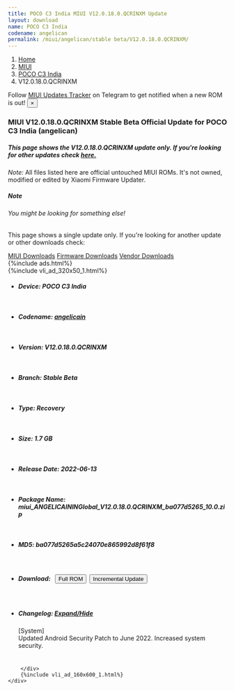 ```yaml
---
title: POCO C3 India MIUI V12.0.18.0.QCRINXM Update
layout: download
name: POCO C3 India
codename: angelican
permalink: /miui/angelican/stable beta/V12.0.18.0.QCRINXM/
---
```

<nav aria-label="breadcrumb">
    <ol class="breadcrumb">
        <li class="breadcrumb-item"><a href="/">Home</a></li>
        <li class="breadcrumb-item"><a href="/miui/">MIUI</a></li>
        <li class="breadcrumb-item"><a href="/miui/angelican/">POCO C3 India</a></li>
        <li class="breadcrumb-item active" aria-current="page">V12.0.18.0.QCRINXM</li>
    </ol>
</nav>
<div class="alert alert-primary alert-dismissible fade show" role="alert">
    Follow <a href="https://t.me/MIUIUpdatesTracker" class="alert-link">MIUI Updates Tracker</a> on Telegram to get
    notified when a new ROM is out!
    <button type="button" class="close" data-dismiss="alert" aria-label="Close">
        <span aria-hidden="true">&times;</span>
    </button>
</div>
<div class="col-12 mx-auto">
    <h3 class="title bg-light p-2 rounded">MIUI V12.0.18.0.QCRINXM Stable Beta Official Update for POCO C3 India (angelican)</h3>
    <h5>This page shows the V12.0.18.0.QCRINXM update only. If you're looking for other updates check
        <a href="/miui/angelican/">here.</a></h5>
    <p><i>Note: </i>All files listed here are official untouched MIUI ROMs.
        It's not owned, modified or edited by Xiaomi Firmware Updater.</p>
    <div class="card">
        <div class="card-body">
            <h5 class="card-title">Note</h5>
            <h6 class="card-subtitle mb-2 text-muted">You might be looking for something else!</h6>
            <p class="card-text">This page shows a single update only.
                If you're looking for another update or other downloads check:</p>
            <a href="/miui/" class="card-link">MIUI Downloads</a>
            <a href="/firmware/" class="card-link">Firmware Downloads</a>
            <a href="/vendor/" class="card-link">Vendor Downloads</a>
        </div>
    </div>
    {%include ads.html%}
    <div class="row justify-content-center">
        <div class="col-10" id="downloads">
                    <div class="card card-body">
            {%include vli_ad_320x50_1.html%}
            <ul class="list-unstyled">
                <li style="padding-bottom: 10px;">
                    <h5><b>Device: </b>POCO C3 India</h5>
                </li>
                <li style="padding-bottom: 10px;">
                    <h5><b>Codename: </b> <a href="/miui/angelicain/" target="_blank">angelicain</a> </h5>
                </li>
                <li style="padding-bottom: 10px;">
                    <h5><b>Version: </b>V12.0.18.0.QCRINXM</h5>
                </li>
                <li style="padding-bottom: 10px;">
                    <h5><b>Branch: </b>Stable Beta</h5>
                </li>
                <li style="padding-bottom: 10px;">
                    <h5><b>Type: </b>Recovery</h5>
                </li>
                <li style="padding-bottom: 10px;">
                    <h5><b>Size: </b>1.7 GB</h5>
                </li>
                <li style="padding-bottom: 10px;">
                    <h5><b>Release Date: </b>2022-06-13</h5>
                </li>
                <li style="padding-bottom: 10px;">
                    <h5><b>Package Name: </b><span id="filename" class="text-dark">miui_ANGELICAININGlobal_V12.0.18.0.QCRINXM_ba077d5265_10.0.zip</span></h5>
                </li>
                <li style="padding-bottom: 10px;">
                    <h5><b>MD5: </b><span id="md5" class="text-muted">ba077d5265a5c24070e865992d8f61f8</span></h5>
                </li>
                <li style="padding-bottom: 10px;">
                    <h5><b>Download: </b><button type="button" id="download" class="btn btn-primary" style="margin: 7px;"
                            onclick="window.open('https://bigota.d.miui.com/V12.0.18.0.QCRINXM/miui_ANGELICAININGlobal_V12.0.18.0.QCRINXM_ba077d5265_10.0.zip', '_blank');"><i class="fa fa-download"></i> Full ROM</button><button type="button" id="incremental_download" class="btn btn-warning" onclick="window.open('https://bigota.d.miui.com/V12.0.18.0.QCRINXM/miui-blockota-angelicain_in_global-V12.0.17.0.QCRINXM-V12.0.18.0.QCRINXM-0149a7a892-10.0.zip', '_blank');"><i class="fa fa-download"></i> Incremental Update</button></h5>
                </li>
                <li style="padding-bottom: 10px;">
                    <h5><b>Changelog: </b><a href="#angelicain_1_changelog" data-toggle="collapse" role="button"
                            aria-expanded="false" aria-controls="angelicain_1_changelog"> <i class="fa fa-arrow-down"
                                aria-hidden="true"></i> Expand/Hide</a></h5>
                    <div class="collapse" id="angelicain_1_changelog">
                        <p id="changelog_text">[System]<br>Updated Android Security Patch to June 2022. Increased system security.</p>
                    </div>
                </li>
            </ul>
        </div>

        </div>
        {%include vli_ad_160x600_1.html%}
    </div>
</div>
